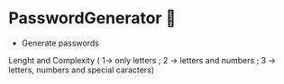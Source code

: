 # PasswordGenerator 🔑

- Generate passwords

Lenght and Complexity ( 1-> only letters ; 2 -> letters and numbers ; 3 -> letters, numbers and special caracters)
